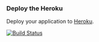 

### Deploy the Heroku

Deploy your application to [Heroku](https://www.heroku.com/nodejs).

[![Build Status](https://travis-ci.org/Yegan/learn-expressjs.svg?branch=master)](https://travis-ci.org/Yegan/learn-expressjs)
